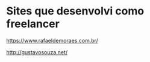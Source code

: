 # Sites que desenvolvi como freelancer

https://www.rafaeldemoraes.com.br/

http://gustavosouza.net/

